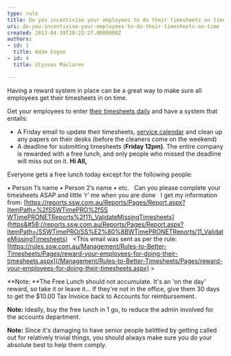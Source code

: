 ```yaml
---
type: rule
title: Do you incentivise your employees to do their timesheets on time?
uri: do-you-incentivise-your-employees-to-do-their-timesheets-on-time
created: 2013-04-19T20:22:27.0000000Z
authors:
- id: 1
  title: Adam Cogan
- id: 4
  title: Ulysses Maclaren

---
```


 
Having a reward system in place can be a great way to make sure all employees get their timesheets in on time.

Get your employees to enter [their timesheets daily](/Pages/when-to-enter-your-timesheets.aspx) and have a system that entails:

- A Friday email to update their timesheets, [service calendar](/_layouts/15/FIXUPREDIRECT.ASPX?WebId=3dfc0e07-e23a-4cbb-aac2-e778b71166a2&amp;TermSetId=07da3ddf-0924-4cd2-a6d4-a4809ae20160&amp;TermId=f33028a9-bf89-4237-87b4-3ef61eba65bf) and clean up any papers on their desks (before the cleaners come on the weekend)
- A deadline for submitting timesheets (**Friday 12pm)**. The entire company is rewarded with a free lunch, and only people who missed the deadline will miss out on it.     **Hi All,**

Everyone gets a free lunch today except for the following people:

• Person 1’s name
• Person 2’s name
• etc.​
 
Can you please complete your timesheets ASAP and little ‘r’ me when you are done
 
I get my information from: [https://reports.ssw.com.au/Reports/Pages/Report.aspx?ItemPath=%2fSSWTimePRO%2fSS​WTimePRONETReports%2f11\_ValidateMissingTimesheets](https&#58;//reports.ssw.com.au/Reports/Pages/Report.aspx?ItemPath=/SSWTimePRO/SS%E2%80%8BWTimePRONETReports/11_ValidateMissingTimesheets)
 
&lt;This email was sent as per the rule: [https://rules.ssw.com.au/Management/Rules-to-Better-Timesheets/Pages/reward-your-employees-for-doing-their-timesheets.aspx](/Management/Rules-to-Better-Timesheets/Pages/reward-your-employees-for-doing-their-timesheets.aspx) &gt;


**Note: **The Free Lunch should not accumulate. It's an 'on the day' reward, so take it or leave it... If they're not in the office, give them 30 days to get the $10.00 Tax Invoice back to Accounts for reimbursement.​

**Note:** Ideally, buy the free lunch in 1 go, to reduce the admin involved for the accounts department.

**Note:** Since it's damaging to have senior people belittled by getting called out for relatively trivial things, you should always make sure you do your absolute best to help them comply.

